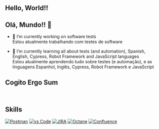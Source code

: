 ## Hello, World!!  
## Olá, Mundo!! 👋


- 🔭 I’m currently working on software tests <br>
      Estou atualmente trabalhando com testes de software

- 🌱 I’m currently learning all about tests (and automation), Spanish, English, Cypress, Robot Framework and JavaScript languages <br>
      Estou atualmente aprendendo tudo sobre testes (e automação), e as linguagens Espanhol, Inglês, Cypress, Robot Framework e JavaScript
      
## Cogito Ergo Sum
<br>

## **Skills**
[![Postman](https://img.shields.io/badge/Postman-FF6C37?style=for-the-badge&logo=Postman&logoColor=white)]() [![vs Code](https://img.shields.io/badge/VSCode-0078D4?style=for-the-badge&logo=vscode&logoColor=white)]() [![JIRA](https://img.shields.io/badge/Jira-0052CC?style=for-the-badge&logo=Jira&logoColor=white)]() [![Octane](https://img.shields.io/badge/Octane-0052CC?style=for-the-badge&logo=Octane&logoColor=white)]() [![Confluence](https://img.shields.io/badge/Confluence-0052CC?style=for-the-badge&logo=Confluence&logoColor=white)]()
<br> 
